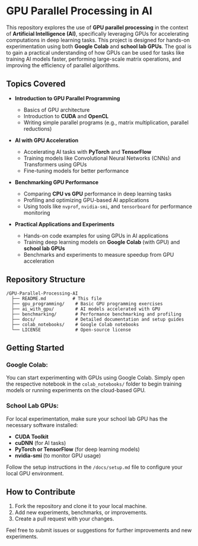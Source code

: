 # GPU Parallel Processing in AI

This repository explores the use of **GPU parallel processing** in the context of **Artificial Intelligence (AI)**, specifically leveraging GPUs for accelerating computations in deep learning tasks. This project is designed for hands-on experimentation using both **Google Colab** and **school lab GPUs**. The goal is to gain a practical understanding of how GPUs can be used for tasks like training AI models faster, performing large-scale matrix operations, and improving the efficiency of parallel algorithms.

## Topics Covered
- **Introduction to GPU Parallel Programming**
  - Basics of GPU architecture
  - Introduction to **CUDA** and **OpenCL**
  - Writing simple parallel programs (e.g., matrix multiplication, parallel reductions)

- **AI with GPU Acceleration**
  - Accelerating AI tasks with **PyTorch** and **TensorFlow**
  - Training models like Convolutional Neural Networks (CNNs) and Transformers using GPUs
  - Fine-tuning models for better performance

- **Benchmarking GPU Performance**
  - Comparing **CPU vs GPU** performance in deep learning tasks
  - Profiling and optimizing GPU-based AI applications
  - Using tools like `nvprof`, `nvidia-smi`, and `tensorboard` for performance monitoring

- **Practical Applications and Experiments**
  - Hands-on code examples for using GPUs in AI applications
  - Training deep learning models on **Google Colab** (with GPU) and **school lab GPUs**
  - Benchmarks and experiments to measure speedup from GPU acceleration

## Repository Structure

```
/GPU-Parallel-Processing-AI
  ├── README.md          # This file
  ├── gpu_programming/    # Basic GPU programming exercises
  ├── ai_with_gpu/        # AI models accelerated with GPU
  ├── benchmarking/       # Performance benchmarking and profiling
  ├── docs/               # Detailed documentation and setup guides
  ├── colab_notebooks/    # Google Colab notebooks
  └── LICENSE             # Open-source license
```

## Getting Started

### **Google Colab:**
You can start experimenting with GPUs using Google Colab. Simply open the respective notebook in the `colab_notebooks/` folder to begin training models or running experiments on the cloud-based GPU.

### **School Lab GPUs:**
For local experimentation, make sure your school lab GPU has the necessary software installed:
- **CUDA Toolkit**
- **cuDNN** (for AI tasks)
- **PyTorch or TensorFlow** (for deep learning models)
- **nvidia-smi** (to monitor GPU usage)

Follow the setup instructions in the `/docs/setup.md` file to configure your local GPU environment.

## How to Contribute

1. Fork the repository and clone it to your local machine.
2. Add new experiments, benchmarks, or improvements.
3. Create a pull request with your changes.

Feel free to submit issues or suggestions for further improvements and new experiments.
